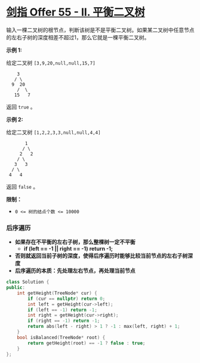 # [剑指 Offer 55 - II. 平衡二叉树](https://leetcode.cn/problems/ping-heng-er-cha-shu-lcof/)

输入一棵二叉树的根节点，判断该树是不是平衡二叉树。如果某二叉树中任意节点的左右子树的深度相差不超过1，那么它就是一棵平衡二叉树。 

**示例 1:**

给定二叉树 `[3,9,20,null,null,15,7]`

```
    3
   / \
  9  20
    /  \
   15   7
```

返回 `true` 。

**示例 2:**

给定二叉树 `[1,2,2,3,3,null,null,4,4]`

```
       1
      / \
     2   2
    / \
   3   3
  / \
 4   4
```

返回 `false` 。

**限制：**

- `0 <= 树的结点个数 <= 10000`

### 后序遍历

- **如果存在不平衡的左右子树，那么整棵树一定不平衡**
  - **if (left == -1 || right == -1) return -1;**
- **否则就返回当前子树的深度，使得后序遍历时能够比较当前节点的左右子树深度**
- **后序遍历的本质：先处理左右节点，再处理当前节点**

```c++
class Solution {
public:
    int getHeight(TreeNode* cur) {
        if (cur == nullptr) return 0;
        int left = getHeight(cur->left);
        if (left == -1) return -1;
        int right = getHeight(cur->right);
        if (right == -1) return -1;
        return abs(left - right) > 1 ? -1 : max(left, right) + 1;
    }
    bool isBalanced(TreeNode* root) {
        return getHeight(root) == -1 ? false : true;
    }
};
```

